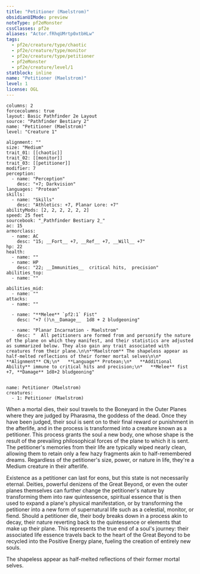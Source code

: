 ```yaml
---
title: "Petitioner (Maelstrom)"
obsidianUIMode: preview
noteType: pf2eMonster
cssClasses: pf2e
aliases: "Actor.fRhqUMrtp0xtbHLw" 
tags:
  - pf2e/creature/type/chaotic
  - pf2e/creature/type/monitor
  - pf2e/creature/type/petitioner
  - pf2eMonster
  - pf2e/creature/level/1
statblock: inline
name: "Petitioner (Maelstrom)"
level: 1
license: OGL
---
```


```statblock
columns: 2
forcecolumns: true
layout: Basic Pathfinder 2e Layout
source: "Pathfinder Bestiary 2"
name: "Petitioner (Maelstrom)"
level: "Creature 1"

alignment: ""
size: "Medium"
trait_01: [[chaotic]]
trait_02: [[monitor]]
trait_03: [[petitioner]]
modifier: 7
perception:
  - name: "Perception"
    desc: "+7; Darkvision"
languages: "Protean"
skills:
  - name: "Skills"
    desc: "Athletics: +7, Planar Lore: +7"
abilityMods: [2, 2, 2, 2, 2, 2]
speed: 25 feet
sourcebook: "_Pathfinder Bestiary 2_"
ac: 15
armorclass:
  - name: AC
    desc: "15; __Fort__ +7, __Ref__ +7, __Will__ +7"
hp: 22
health:
  - name: ""
  - name: HP
    desc: "22; __Immunities__  critical hits,  precision"
abilities_top:
  - name: ""

abilities_mid:
  - name: ""
attacks:
  - name: ""

  - name: "**Melee** `pf2:1` Fist"
    desc: "+7 ()\n__Damage__  1d8 + 2 bludgeoning"

  - name: "Planar Incarnation - Maelstrom"
    desc: "  All petitioners are formed from and personify the nature of the plane on which they manifest, and their statistics are adjusted as summarized below. They also gain any trait associated with creatures from their plane.\n\n**Maelstrom** The shapeless appear as half-melted reflections of their former mortal selves\n\n*   **Alignment** CN;\n*   **Language** Protean;\n*   **Additional Ability** immune to critical hits and precision;\n*   **Melee** fist +7, **Damage** 1d8+2 bludgeoning"
 
```

```encounter-table
name: Petitioner (Maelstrom)
creatures:
  - 1: Petitioner (Maelstrom)
```



When a mortal dies, their soul travels to the Boneyard in the Outer Planes where they are judged by Pharasma, the goddess of the dead. Once they have been judged, their soul is sent on to their final reward or punishment in the afterlife, and in the process is transformed into a creature known as a petitioner. This process grants the soul a new body, one whose shape is the result of the prevailing philosophical forces of the plane to which it is sent. The petitioner's memories from their life are typically wiped nearly clean, allowing them to retain only a few hazy fragments akin to half-remembered dreams. Regardless of the petitioner's size, power, or nature in life, they're a Medium creature in their afterlife.

Existence as a petitioner can last for eons, but this state is not necessarily eternal. Deities, powerful denizens of the Great Beyond, or even the outer planes themselves can further change the petitioner's nature by transforming them into raw quintessence, spiritual essence that is then used to expand a plane's physical manifestation, or by transforming the petitioner into a new form of supernatural life such as a celestial, monitor, or fiend. Should a petitioner die, their body breaks down in a process akin to decay, their nature reverting back to the quintessence or elements that make up their plane. This represents the true end of a soul's journey: their associated life essence travels back to the heart of the Great Beyond to be recycled into the Positive Energy plane, fueling the creation of entirely new souls.

The shapeless appear as half-melted reflections of their former mortal selves.
